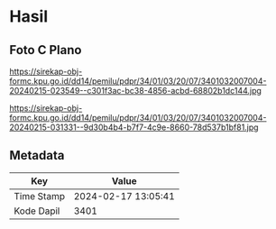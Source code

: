# Hasil

## Foto C Plano

https://sirekap-obj-formc.kpu.go.id/dd14/pemilu/pdpr/34/01/03/20/07/3401032007004-20240215-023549--c301f3ac-bc38-4856-acbd-68802b1dc144.jpg

https://sirekap-obj-formc.kpu.go.id/dd14/pemilu/pdpr/34/01/03/20/07/3401032007004-20240215-031331--9d30b4b4-b7f7-4c9e-8660-78d537b1bf81.jpg


## Metadata

| Key        | Value               |
| ---------- | ------------------- |
| Time Stamp | 2024-02-17 13:05:41 |
| Kode Dapil | 3401                |



